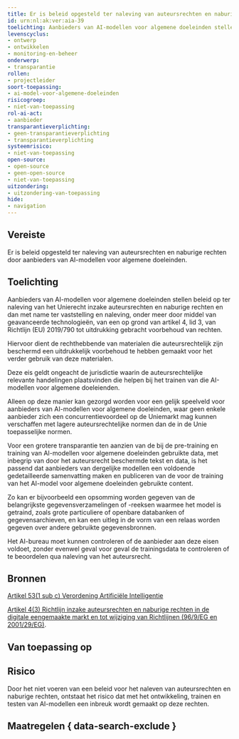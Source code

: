 ```yaml
---
title: Er is beleid opgesteld ter naleving van auteursrechten en naburige rechten door aanbieders van AI-modellen voor algemene doeleinden.
id: urn:nl:ak:ver:aia-39
toelichting: Aanbieders van AI-modellen voor algemene doeleinden stellen beleid op ter naleving van het Unierecht inzake auteursrechten en naburige rechten en dan met name ter vaststelling en naleving, onder meer door middel van geavanceerde technologieën, van een op grond van artikel 4, lid 3, van Richtlijn (EU) 2019/790 tot uitdrukking gebracht voorbehoud van rechten.
levenscyclus:
- ontwerp
- ontwikkelen
- monitoring-en-beheer
onderwerp:
- transparantie
rollen:
- projectleider
soort-toepassing:
- ai-model-voor-algemene-doeleinden
risicogroep: 
- niet-van-toepassing
rol-ai-act:
- aanbieder
transparantieverplichting: 
- geen-transparantieverplichting
- transparantieverplichting 
systeemrisico:
- niet-van-toepassing
open-source: 
- open-source
- geen-open-source
- niet-van-toepassing
uitzondering: 
- uitzondering-van-toepassing
hide:
- navigation
---
```


<!-- tags -->
## Vereiste

Er is beleid opgesteld ter naleving van auteursrechten en naburige rechten door aanbieders van AI-modellen voor algemene doeleinden.

## Toelichting
Aanbieders van AI-modellen voor algemene doeleinden stellen beleid op ter naleving van het Unierecht inzake auteursrechten en naburige rechten en dan met name ter vaststelling en naleving, onder meer door middel van geavanceerde technologieën, van een op grond van artikel 4, lid 3, van Richtlijn (EU) 2019/790 tot uitdrukking gebracht voorbehoud van rechten.

Hiervoor dient de rechthebbende van materialen die auteursrechtelijk zijn beschermd een uitdrukkelijk voorbehoud te hebben gemaakt voor het verder gebruik van deze materialen. 

Deze eis geldt ongeacht de jurisdictie waarin de auteursrechtelijke relevante handelingen plaatsvinden die helpen bij het trainen van die AI-modellen voor algemene doeleienden.

Alleen op deze manier kan gezorgd worden voor een gelijk speelveld voor aanbieders van AI-modellen voor algemene doeleinden, waar geen enkele aanbieder zich een concurrentievoordeel op de Uniemarkt mag kunnen verschaffen met lagere auteursrechtelijke normen dan de in de Unie toepasselijke normen.

Voor een grotere transparantie ten aanzien van de bij de pre-training en training van AI-modellen voor algemene doeleinden gebruikte data, met inbegrip van door het auteursrecht beschermde tekst en data, is het passend dat aanbieders van dergelijke modellen een voldoende gedetailleerde samenvatting maken en publiceren van de voor de training van het AI-model voor algemene doeleinden gebruikte content.

Zo kan er bijvoorbeeld een opsomming worden gegeven van de belangrijkste gegevensverzamelingen of -reeksen waarmee het model is getraind, zoals grote particuliere of openbare databanken of gegevensarchieven, en kan een uitleg in de vorm van een relaas worden gegeven over andere gebruikte gegevensbronnen. 

Het AI-bureau moet kunnen controleren of de aanbieder aan deze eisen voldoet, zonder evenwel geval voor geval de trainingsdata te controleren of te beoordelen qua naleving van het auteursrecht.

## Bronnen
[Artikel 53(1 sub c) Verordening Artificiële Intelligentie](https://eur-lex.europa.eu/legal-content/NL/TXT/HTML/?uri=OJ:L_202401689#d1e5576-1-1)

[Artikel 4(3) Richtlijn inzake auteursrechten en naburige rechten in de digitale eengemaakte markt en tot wijziging van Richtlijnen (96/9/EG en 2001/29/EG)](https://eur-lex.europa.eu/legal-content/NL/TXT/PDF/?uri=CELEX:32019L0790). 

## Van toepassing op 
<!-- tags-ai-act -->

## Risico

Door het niet voeren van een beleid voor het naleven van auteursrechten en naburige rechten, ontstaat het risico dat met het ontwikkeling, trainen en testen van AI-modellen een inbreuk wordt gemaakt op deze rechten. 

## Maatregelen { data-search-exclude }

<!-- list_maatregelen vereiste/aia-39-beleid-naleven-auteurs-en-naburige-rechten onderwerp/publieke-inkoop no-search no-onderwerp no-rol no-levenscyclus -->
